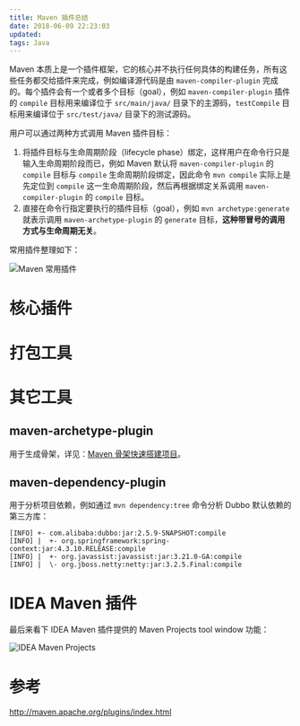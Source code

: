 ```yaml
---
title: Maven 插件总结
date: 2018-06-09 22:23:03
updated:
tags: Java
---
```


Maven 本质上是一个插件框架，它的核心并不执行任何具体的构建任务，所有这些任务都交给插件来完成，例如编译源代码是由 `maven-compiler-plugin` 完成的。每个插件会有一个或者多个目标（goal），例如 `maven-compiler-plugin` 插件的 `compile` 目标用来编译位于 `src/main/java/` 目录下的主源码，`testCompile` 目标用来编译位于 `src/test/java/` 目录下的测试源码。

用户可以通过两种方式调用 Maven 插件目标：

1. 将插件目标与生命周期阶段（lifecycle phase）绑定，这样用户在命令行只是输入生命周期阶段而已，例如 Maven 默认将 `maven-compiler-plugin` 的 `compile` 目标与 `compile` 生命周期阶段绑定，因此命令 `mvn compile` 实际上是先定位到 `compile` 这一生命周期阶段，然后再根据绑定关系调用 `maven-compiler-plugin` 的 `compile` 目标。
2. 直接在命令行指定要执行的插件目标（goal），例如 `mvn archetype:generate` 就表示调用 `maven-archetype-plugin` 的 `generate` 目标，**这种带冒号的调用方式与生命周期无关**。

常用插件整理如下：

![Maven 常用插件](/img/java/maven/plugins.png)

# 核心插件

# 打包工具

# 其它工具

## maven-archetype-plugin

用于生成骨架，详见：[Maven 骨架快速搭建项目](/2018/12/08/maven-archetype/)。

## maven-dependency-plugin

用于分析项目依赖，例如通过 `mvn dependency:tree` 命令分析 Dubbo 默认依赖的第三方库：

```
[INFO] +- com.alibaba:dubbo:jar:2.5.9-SNAPSHOT:compile
[INFO] |  +- org.springframework:spring-context:jar:4.3.10.RELEASE:compile
[INFO] |  +- org.javassist:javassist:jar:3.21.0-GA:compile
[INFO] |  \- org.jboss.netty:netty:jar:3.2.5.Final:compile
```

# IDEA Maven 插件

最后来看下 IDEA Maven 插件提供的 Maven Projects tool window 功能：

![IDEA Maven Projects](/img/java/idea/maven_projects.png)

# 参考

http://maven.apache.org/plugins/index.html